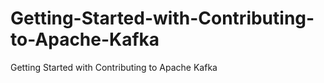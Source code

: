 # Getting-Started-with-Contributing-to-Apache-Kafka
Getting Started with Contributing to Apache Kafka
